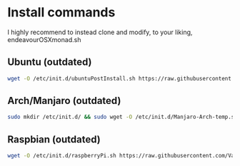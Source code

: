 # Install commands

I highly recommend to instead clone and modify, to your liking, endeavourOSXmonad.sh 

## Ubuntu  (outdated)
```bash
wget -O /etc/init.d/ubuntuPostInstall.sh https://raw.githubusercontent.com/Vanderscycle/dot-config/main/postInstallScripts/ubuntuPostInstall.sh && chmod +x /etc/init.d/ubuntuPostInstall.sh && bash /etc/init.d/ubuntuPostInstall.sh
``` 

## Arch/Manjaro (outdated)
```bash
sudo mkdir /etc/init.d/ && sudo wget -O /etc/init.d/Manjaro-Arch-temp.sh https://raw.githubusercontent.com/Vanderscycle/dot-config/main/postInstallScripts/Manjaro-Arch-temp.sh && sudo chmod +x /etc/init.d/Manjaro-Arch-temp.sh && bash /etc/init.d/Manjaro-Arch-temp.sh
``` 

## Raspbian  (outdated)

```bash
wget -O /etc/init.d/raspberryPi.sh https://raw.githubusercontent.com/Vanderscycle/dot-config/main/postInstallScripts/raspberryPi.sh && chmod +x /etc/init.d/raspberryPi.sh && bash /etc/init.d/raspberryPi.sh
```

